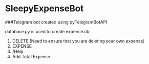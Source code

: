 # SleepyExpenseBot

###Telegram bot created using pyTelegramBotAPI

database.py is used to create expense.db

1) DELETE (Need to ensure that you are deleting your own expense)
2) EXPENSE
3) /Help
4) Add Total Expense